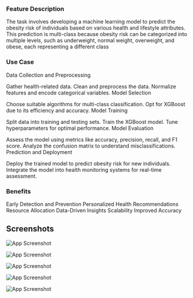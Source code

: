 ### Feature Description

The task involves developing a machine learning model to predict the obesity risk of individuals based on various health and lifestyle attributes. This prediction is multi-class because obesity risk can be categorized into multiple levels, such as underweight, normal weight, overweight, and obese, each representing a different class

### Use Case

Data Collection and Preprocessing

Gather health-related data.
Clean and preprocess the data.
Normalize features and encode categorical variables.
Model Selection

Choose suitable algorithms for multi-class classification.
Opt for XGBoost due to its efficiency and accuracy.
Model Training

Split data into training and testing sets.
Train the XGBoost model.
Tune hyperparameters for optimal performance.
Model Evaluation

Assess the model using metrics like accuracy, precision, recall, and F1 score.
Analyze the confusion matrix to understand misclassifications.
Prediction and Deployment

Deploy the trained model to predict obesity risk for new individuals.
Integrate the model into health monitoring systems for real-time assessment.


### Benefits

Early Detection and Prevention
Personalized Health Recommendations
Resource Allocation
Data-Driven Insights
Scalability
Improved Accuracy

## Screenshots

![App Screenshot](https://www.kaggleusercontent.com/kf/165066529/eyJhbGciOiJkaXIiLCJlbmMiOiJBMTI4Q0JDLUhTMjU2In0..2AKP4Hb6k6n9PwqzUIKnFg.zvmolFL-WF99TwVCdTn7eHBR_VQpwFq5f8TVhi_op3pN8oIEH9j7AGIwpJIT5zftzKTGyDrNPhSt5NdhZnWtHAnCRP41VXbn4bLttBMVG2KpReCtuObHa4mUMVcq7I9UaGAIyXLdDd0Bfk5x23WaXcCv8j4t2AQEAgOvFpZSp6pTKucVhi7V8ZtTANPqssQ6sji1Dnw-8ZVmrk1B3G0JcP3xRV-wzv5VBi88-8lt7207n76p9J3WjrfKCsdccRYXqIynQ11HJLJepQgjL8Js9iklPJPsA5v0MAYN5zorkaNUqd_oa3DH-7PTwhKxvSZQ-m7eghhT28re15yuAWsYpUAPtzuC4Gh2CYCWfmLcn96XC1CrwwFAxU81xfIh_QZWLY-kUBqaIO-CKrXJ-4Qm34tmdelzoK8NxrLqbM9LjMO-ClG8qWBD1RSwoMPSiyAdG40-XuwSzvRYmphulzYYCnld5hJxGD9qlIUEMzJYv69c5MhrwWHZX3AaFWbKL-A749H563wk0p8w51sHloI3YFUyCgxjPn3DatooKIcJ-zSIkpNUo6lDaFOX18saGGChK3_1xoMbW8mjeiY6G3DaJqaKtvRjckRNGylQokikxxhejbPO6pHRkR22a-YDMduxTNM4DS9lS9kr3oQ7dtE63wRSxHsaLu8TTg96OAxBlNk.rXloKyfbUuSkYvt0ogxHxg/__results___files/__results___29_1.png)

![App Screenshot](https://www.kaggleusercontent.com/kf/165066529/eyJhbGciOiJkaXIiLCJlbmMiOiJBMTI4Q0JDLUhTMjU2In0..2AKP4Hb6k6n9PwqzUIKnFg.zvmolFL-WF99TwVCdTn7eHBR_VQpwFq5f8TVhi_op3pN8oIEH9j7AGIwpJIT5zftzKTGyDrNPhSt5NdhZnWtHAnCRP41VXbn4bLttBMVG2KpReCtuObHa4mUMVcq7I9UaGAIyXLdDd0Bfk5x23WaXcCv8j4t2AQEAgOvFpZSp6pTKucVhi7V8ZtTANPqssQ6sji1Dnw-8ZVmrk1B3G0JcP3xRV-wzv5VBi88-8lt7207n76p9J3WjrfKCsdccRYXqIynQ11HJLJepQgjL8Js9iklPJPsA5v0MAYN5zorkaNUqd_oa3DH-7PTwhKxvSZQ-m7eghhT28re15yuAWsYpUAPtzuC4Gh2CYCWfmLcn96XC1CrwwFAxU81xfIh_QZWLY-kUBqaIO-CKrXJ-4Qm34tmdelzoK8NxrLqbM9LjMO-ClG8qWBD1RSwoMPSiyAdG40-XuwSzvRYmphulzYYCnld5hJxGD9qlIUEMzJYv69c5MhrwWHZX3AaFWbKL-A749H563wk0p8w51sHloI3YFUyCgxjPn3DatooKIcJ-zSIkpNUo6lDaFOX18saGGChK3_1xoMbW8mjeiY6G3DaJqaKtvRjckRNGylQokikxxhejbPO6pHRkR22a-YDMduxTNM4DS9lS9kr3oQ7dtE63wRSxHsaLu8TTg96OAxBlNk.rXloKyfbUuSkYvt0ogxHxg/__results___files/__results___30_1.png)

![App Screenshot](https://www.kaggleusercontent.com/kf/165066529/eyJhbGciOiJkaXIiLCJlbmMiOiJBMTI4Q0JDLUhTMjU2In0..2AKP4Hb6k6n9PwqzUIKnFg.zvmolFL-WF99TwVCdTn7eHBR_VQpwFq5f8TVhi_op3pN8oIEH9j7AGIwpJIT5zftzKTGyDrNPhSt5NdhZnWtHAnCRP41VXbn4bLttBMVG2KpReCtuObHa4mUMVcq7I9UaGAIyXLdDd0Bfk5x23WaXcCv8j4t2AQEAgOvFpZSp6pTKucVhi7V8ZtTANPqssQ6sji1Dnw-8ZVmrk1B3G0JcP3xRV-wzv5VBi88-8lt7207n76p9J3WjrfKCsdccRYXqIynQ11HJLJepQgjL8Js9iklPJPsA5v0MAYN5zorkaNUqd_oa3DH-7PTwhKxvSZQ-m7eghhT28re15yuAWsYpUAPtzuC4Gh2CYCWfmLcn96XC1CrwwFAxU81xfIh_QZWLY-kUBqaIO-CKrXJ-4Qm34tmdelzoK8NxrLqbM9LjMO-ClG8qWBD1RSwoMPSiyAdG40-XuwSzvRYmphulzYYCnld5hJxGD9qlIUEMzJYv69c5MhrwWHZX3AaFWbKL-A749H563wk0p8w51sHloI3YFUyCgxjPn3DatooKIcJ-zSIkpNUo6lDaFOX18saGGChK3_1xoMbW8mjeiY6G3DaJqaKtvRjckRNGylQokikxxhejbPO6pHRkR22a-YDMduxTNM4DS9lS9kr3oQ7dtE63wRSxHsaLu8TTg96OAxBlNk.rXloKyfbUuSkYvt0ogxHxg/__results___files/__results___31_1.png)

![App Screenshot](https://www.kaggleusercontent.com/kf/165066529/eyJhbGciOiJkaXIiLCJlbmMiOiJBMTI4Q0JDLUhTMjU2In0..2AKP4Hb6k6n9PwqzUIKnFg.zvmolFL-WF99TwVCdTn7eHBR_VQpwFq5f8TVhi_op3pN8oIEH9j7AGIwpJIT5zftzKTGyDrNPhSt5NdhZnWtHAnCRP41VXbn4bLttBMVG2KpReCtuObHa4mUMVcq7I9UaGAIyXLdDd0Bfk5x23WaXcCv8j4t2AQEAgOvFpZSp6pTKucVhi7V8ZtTANPqssQ6sji1Dnw-8ZVmrk1B3G0JcP3xRV-wzv5VBi88-8lt7207n76p9J3WjrfKCsdccRYXqIynQ11HJLJepQgjL8Js9iklPJPsA5v0MAYN5zorkaNUqd_oa3DH-7PTwhKxvSZQ-m7eghhT28re15yuAWsYpUAPtzuC4Gh2CYCWfmLcn96XC1CrwwFAxU81xfIh_QZWLY-kUBqaIO-CKrXJ-4Qm34tmdelzoK8NxrLqbM9LjMO-ClG8qWBD1RSwoMPSiyAdG40-XuwSzvRYmphulzYYCnld5hJxGD9qlIUEMzJYv69c5MhrwWHZX3AaFWbKL-A749H563wk0p8w51sHloI3YFUyCgxjPn3DatooKIcJ-zSIkpNUo6lDaFOX18saGGChK3_1xoMbW8mjeiY6G3DaJqaKtvRjckRNGylQokikxxhejbPO6pHRkR22a-YDMduxTNM4DS9lS9kr3oQ7dtE63wRSxHsaLu8TTg96OAxBlNk.rXloKyfbUuSkYvt0ogxHxg/__results___files/__results___64_1.png)

![App Screenshot](https://www.kaggleusercontent.com/kf/165066529/eyJhbGciOiJkaXIiLCJlbmMiOiJBMTI4Q0JDLUhTMjU2In0..2AKP4Hb6k6n9PwqzUIKnFg.zvmolFL-WF99TwVCdTn7eHBR_VQpwFq5f8TVhi_op3pN8oIEH9j7AGIwpJIT5zftzKTGyDrNPhSt5NdhZnWtHAnCRP41VXbn4bLttBMVG2KpReCtuObHa4mUMVcq7I9UaGAIyXLdDd0Bfk5x23WaXcCv8j4t2AQEAgOvFpZSp6pTKucVhi7V8ZtTANPqssQ6sji1Dnw-8ZVmrk1B3G0JcP3xRV-wzv5VBi88-8lt7207n76p9J3WjrfKCsdccRYXqIynQ11HJLJepQgjL8Js9iklPJPsA5v0MAYN5zorkaNUqd_oa3DH-7PTwhKxvSZQ-m7eghhT28re15yuAWsYpUAPtzuC4Gh2CYCWfmLcn96XC1CrwwFAxU81xfIh_QZWLY-kUBqaIO-CKrXJ-4Qm34tmdelzoK8NxrLqbM9LjMO-ClG8qWBD1RSwoMPSiyAdG40-XuwSzvRYmphulzYYCnld5hJxGD9qlIUEMzJYv69c5MhrwWHZX3AaFWbKL-A749H563wk0p8w51sHloI3YFUyCgxjPn3DatooKIcJ-zSIkpNUo6lDaFOX18saGGChK3_1xoMbW8mjeiY6G3DaJqaKtvRjckRNGylQokikxxhejbPO6pHRkR22a-YDMduxTNM4DS9lS9kr3oQ7dtE63wRSxHsaLu8TTg96OAxBlNk.rXloKyfbUuSkYvt0ogxHxg/__results___files/__results___65_0.png)



